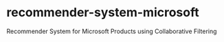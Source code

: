 # recommender-system-microsoft
Recommender System for Microsoft Products using Collaborative Filtering
